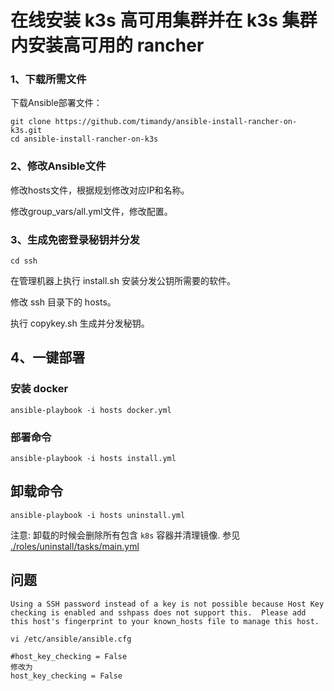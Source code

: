 # 在线安装 k3s 高可用集群并在 k3s 集群内安装高可用的 rancher
### 1、下载所需文件

下载Ansible部署文件：

```
git clone https://github.com/timandy/ansible-install-rancher-on-k3s.git
cd ansible-install-rancher-on-k3s
```

### 2、修改Ansible文件

修改hosts文件，根据规划修改对应IP和名称。

修改group_vars/all.yml文件，修改配置。

### 3、生成免密登录秘钥并分发

```
cd ssh
```
在管理机器上执行 install.sh 安装分发公钥所需要的软件。

修改 ssh 目录下的 hosts。

执行 copykey.sh 生成并分发秘钥。

## 4、一键部署

### 安装 docker
```
ansible-playbook -i hosts docker.yml
```

### 部署命令
```
ansible-playbook -i hosts install.yml
```

## 卸载命令
```
ansible-playbook -i hosts uninstall.yml
```

注意: 卸载的时候会删除所有包含 `k8s` 容器并清理镜像. 参见 [./roles/uninstall/tasks/main.yml](roles/uninstall/tasks/main.yml)

## 问题
 ```
Using a SSH password instead of a key is not possible because Host Key checking is enabled and sshpass does not support this.  Please add this host's fingerprint to your known_hosts file to manage this host.

vi /etc/ansible/ansible.cfg

#host_key_checking = False
修改为
host_key_checking = False

```

